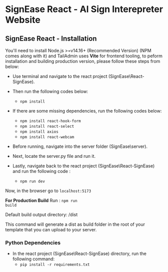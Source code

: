 # SignEase React - AI Sign Interepreter Website

## SignEase React - Installation

You'll need to install Node.js >=v14.16+ (Recommended Version) (NPM comes along with it) and TailAdmin uses **Vite** for frontend tooling, to peform installation and building production version, please follow these steps from below:

- Use terminal and navigate to the react project (SignEase\React-SignEase).

- Then run the following codes below: 
  - <code>npm install</code>

- If there are some missing dependencies, run the following codes below: 
  - <code>npm install react-hook-form</code>
  - <code>npm install react-select</code>
  - <code>npm install axios</code>
  - <code>npm install react-webcam</code>

- Before running, navigate into the server folder (SignEase\server).
- Next, locate the server.py file and run it.
- Lastly, navigate back to the react project (SignEase\React-SignEase) and run the following code :
  - <code>npm run dev</code>

Now, in the browser go to <code>localhost:5173</code>

**For Production Build**
Run : <code>npm run build</code>

Default build output directory: /dist

This command will generate a dist as build folder in the root of your template that you can upload to your server.

### Python Dependencies
- In the react project (SignEase\React-SignEase) directory, run the following command:
  - <code>pip install -r requirements.txt</code>


